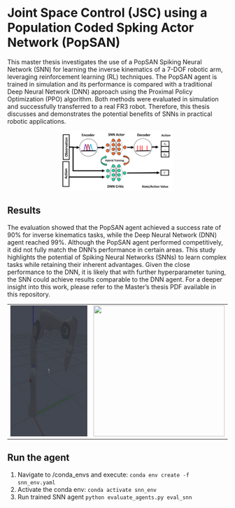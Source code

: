 # Joint Space Control (JSC) using a Population Coded Spking Actor Network (PopSAN)

This master thesis investigates the use of a PopSAN Spiking Neural Network (SNN) for learning the inverse kinematics of a 7-DOF robotic arm, leveraging reinforcement learning (RL) techniques. The PopSAN agent is trained in simulation and its performance is compared with a traditional Deep Neural Network (DNN) approach using the Proximal Policy Optimization (PPO) algorithm. 
Both methods were evaluated in simulation and successfully transferred to a real FR3 robot. Therefore, this thesis discusses and demonstrates the potential benefits of SNNs in practical robotic applications.

<div align="center">
 <img src="assets/popsan_setup.png" style="width: 50%;"/>
</div>

## Results

The evaluation showed that the PopSAN agent achieved a success rate of 90% for inverse kinematics tasks, while the Deep Neural Network (DNN) agent reached 99%. 
Although the PopSAN agent performed competitively, it did not fully match the DNN’s performance in certain areas. This study highlights the potential of Spiking Neural Networks (SNNs) to learn complex tasks while retaining their inherent advantages. Given the close performance to the DNN, it is likely that with further hyperparameter tuning, the SNN could achieve results comparable to the DNN agent. For a deeper insight into this work, please refer to the Master’s thesis PDF available in this repository.

<table align="center" style="border-collapse: collapse; border: none;">
  <tr>
    <td align="center" style="border: none;">
      <img src="assets/snn_agent_demo.gif" width="300" height="300"/>
    </td>
    <td align="center" style="border: none;">
      <img src="assets/snn_agent_sim2real_demo.gif" width="300" height="300"/>
    </td>
  </tr>
</table>

## Run the agent

1. Navigate to /conda_envs and execute: ```conda env create -f snn_env.yaml```
2. Activate the conda env: ```conda activate snn_env```
3. Run trained SNN agent ```python evaluate_agents.py eval_snn```




